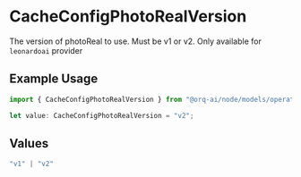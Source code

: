 # CacheConfigPhotoRealVersion

The version of photoReal to use. Must be v1 or v2. Only available for `leonardoai` provider

## Example Usage

```typescript
import { CacheConfigPhotoRealVersion } from "@orq-ai/node/models/operations";

let value: CacheConfigPhotoRealVersion = "v2";
```

## Values

```typescript
"v1" | "v2"
```